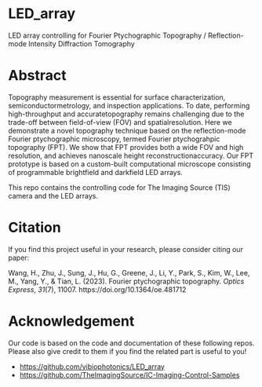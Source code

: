 # LED_array
LED array controlling for Fourier Ptychographic Topography / Reflection-mode Intensity Diffraction Tomography

# Abstract
Topography measurement is essential for surface characterization, semiconductormetrology, and inspection applications. To date, performing high-throughput and accuratetopography remains challenging due to the trade-off between field-of-view (FOV) and spatialresolution. Here we demonstrate a novel topography technique based on the reflection-mode Fourier ptychographic microscopy, termed Fourier ptychograhpic topography (FPT). We show that FPT provides both a wide FOV and high resolution, and achieves nanoscale height reconstructionaccuracy. Our FPT prototype is based on a custom-built computational microscope consisting of programmable brightfield and darkfield LED arrays.

This repo contains the controlling code for The Imaging Source (TIS) camera and the LED arrays.

# Citation
If you find this project useful in your research, please consider citing our paper: 
<div class="csl-entry">Wang, H., Zhu, J., Sung, J., Hu, G., Greene, J., Li, Y., Park, S., Kim, W., Lee, M., Yang, Y., &#38; Tian, L. (2023). Fourier ptychographic topography. <i>Optics Express</i>, <i>31</i>(7), 11007. https://doi.org/10.1364/oe.481712</div>

# Acknowledgement
Our code is based on the code and documentation of these following repos. Please also give credit to them if you find the related part is useful to you!

- https://github.com/yibiophotonics/LED_array
- https://github.com/TheImagingSource/IC-Imaging-Control-Samples
